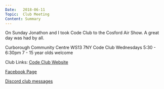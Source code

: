 ```yaml
---
Date:   2018-06-11
Topic:  Club Meeting
Content: Summary
---
```

On Sunday Jonathon and I took Code Club to the Cosford Air Show. A great day was had by all.

Curborough Community Centre
WS13 7NY
Code Club
Wednesdays 5:30 - 6:30pm
7 - 15 year olds welcome

Club Links:
[Code Club Website](https://lichfield-code-club.github.io/)

[Facebook Page](https://www.facebook.com/LichfieldCoders)

[Discord club messages](https://discord.gg/szz6xGK)
